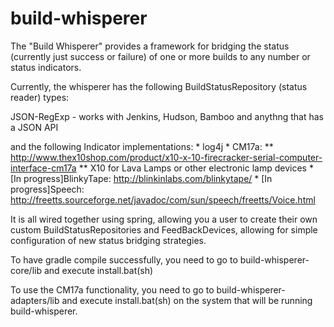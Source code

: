 # build-whisperer

The "Build Whisperer" provides a framework for bridging the status (currently just success or failure) of one or more builds to any number or status indicators.

Currently, the whisperer has the following BuildStatusRepository (status reader) types:

JSON-RegExp - works with Jenkins, Hudson, Bamboo and anythng that has a JSON API

and the following Indicator implementations:
	* log4j 
	* CM17a:
	** http://www.thex10shop.com/product/x10-x-10-firecracker-serial-computer-interface-cm17a
	** X10 for Lava Lamps or other electronic lamp devices
	* [In progress]BlinkyTape: http://blinkinlabs.com/blinkytape/
	* [In progress]Speech: http://freetts.sourceforge.net/javadoc/com/sun/speech/freetts/Voice.html
	
It is all wired together using spring, allowing you a user to create their own custom BuildStatusRepositories and FeedBackDevices, allowing for simple configuration of new status bridging strategies.

To have gradle compile successfully, you need to go to build-whisperer-core/lib and execute install.bat(sh)

To use the CM17a functionality, you need to go to build-whisperer-adapters/lib and execute install.bat(sh) on the system that will be running build-whisperer.